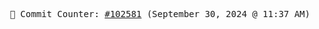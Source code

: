 <p align="center">
    <samp>
        📮 Commit Counter: <a href="https://github.com/Javascript-void0/Javascript-void0/commits/main">#102581</a> (September 30, 2024 @ 11:37 AM)
    </samp>
</p>